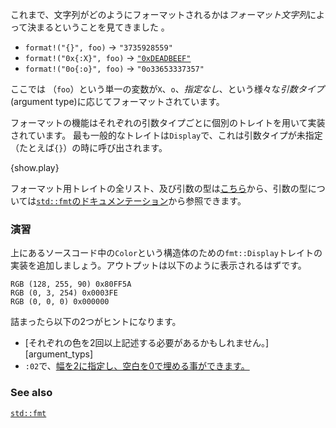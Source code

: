 <!--- We've seen that formatting is specified via a *format string*: --->
これまで、文字列がどのようにフォーマットされるかは*フォーマット文字列*によって決まるということを見てきました 。

* `format!("{}", foo)` -> `"3735928559"`
* `format!("0x{:X}", foo)` ->
  [`"0xDEADBEEF"`][deadbeef]
* `format!("0o{:o}", foo)` -> `"0o33653337357"`

<!--- The same variable (`foo`) can be formatted differently depending on which --->
<!--- *argument type* is used: `X` vs `o` vs *unspecified*. --->
ここでは （`foo`）という単一の変数が`X`、`o`、*指定なし*、という様々な*引数タイプ*(argument type)に応じてフォーマットされています。


<!--- This formatting functionality is implemented via traits, and there is one trait --->
<!--- for each argument type. The most common formatting trait is `Display`, which --->
<!--- handles cases where the argument type is left unspecified: `{}` for instance. --->
フォーマットの機能はそれぞれの引数タイプごとに個別のトレイトを用いて実装されています。
最も一般的なトレイトは`Display`で、これは引数タイプが未指定（たとえば`{}`）の時に呼び出されます。

{show.play}

<!--- You can view a [full list of formatting traits][fmt_traits] and their argument --->
<!--- types in the [`std::fmt`][fmt] documentation. --->
フォーマット用トレイトの全リスト、及び引数の型は[こちら][fmt_traits]から、引数の型については[`std::fmt`のドキュメンテーション][fmt]から参照できます。

<!--- ### Activity --->
### 演習

<!--- Add an implementation of the `fmt::Display` trait for the `Color` struct above --->
<!--- so that the output displays as: --->
上にあるソースコード中の`Color`という構造体のための`fmt::Display`トレイトの実装を追加しましょう。アウトプットは以下のように表示されるはずです。

```
RGB (128, 255, 90) 0x80FF5A
RGB (0, 3, 254) 0x0003FE
RGB (0, 0, 0) 0x000000
```
<!--- Two hints if you get stuck: --->
詰まったら以下の2つがヒントになります。
<!---  * You [may need to list each color more than once][argument_types], --->
<!---  * You can [pad with zeros to a width of 2][fmt_width] with `:02`. --->
* [それぞれの色を2回以上記述する必要があるかもしれません。][argument_typs]
* `:02`で、[幅を2に指定し、空白を0で埋める事ができます。][fmt_width]


### See also
[`std::fmt`][fmt]

[argument_types]: http://doc.rust-lang.org/std/fmt/#argument-types
[deadbeef]: https://en.wikipedia.org/wiki/Deadbeef#Magic_debug_values
[fmt]: http://doc.rust-lang.org/std/fmt/
[fmt_traits]: http://doc.rust-lang.org/std/fmt/#formatting-traits
[fmt_width]: http://doc.rust-lang.org/std/fmt/#width
